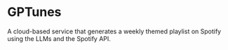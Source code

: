 # GPTunes
A cloud-based service that generates a weekly themed playlist on Spotify using the LLMs and the Spotify API.
